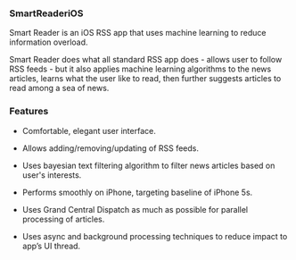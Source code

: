 ### SmartReaderiOS

Smart Reader is an iOS RSS app that uses machine learning to reduce information overload.

Smart Reader does what all standard RSS app does - allows user to follow RSS feeds - but it also applies machine learning algorithms to the news articles, learns what the user like to read, then further suggests articles to read among a sea of news.

### Features

* Comfortable, elegant user interface.

* Allows adding/removing/updating of RSS feeds.

* Uses bayesian text filtering algorithm to filter news articles based on user's interests.

* Performs smoothly on iPhone, targeting baseline of iPhone 5s.

* Uses Grand Central Dispatch as much as possible for parallel processing of articles.

* Uses async and background processing techniques to reduce impact to app’s UI thread.